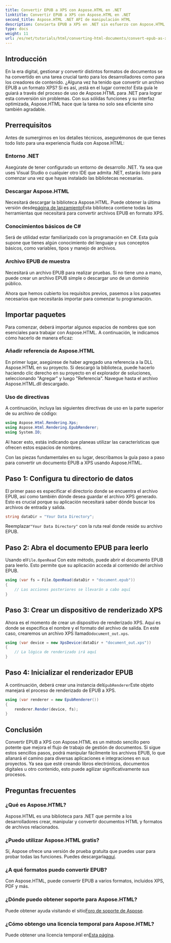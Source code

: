 ```yaml
---
title: Convertir EPUB a XPS con Aspose.HTML en .NET
linktitle: Convertir EPUB a XPS con Aspose.HTML en .NET
second_title: Aspose.HTML .NET API de manipulación HTML
description: Convierta EPUB a XPS en .NET sin esfuerzo con Aspose.HTML. Siga nuestra guía paso a paso para obtener una representación perfecta de los documentos.
type: docs
weight: 11
url: /es/net/tutorials/html/converting-html-documents/convert-epub-as-xps/
---
```

## Introducción

En la era digital, gestionar y convertir distintos formatos de documentos se ha convertido en una tarea crucial tanto para los desarrolladores como para los creadores de contenido. ¿Alguna vez ha tenido que convertir un archivo EPUB a un formato XPS? Si es así, ¡está en el lugar correcto! Esta guía le guiará a través del proceso de uso de Aspose.HTML para .NET para lograr esta conversión sin problemas. Con sus sólidas funciones y su interfaz optimizada, Aspose.HTML hace que la tarea no solo sea eficiente sino también agradable.

## Prerrequisitos

Antes de sumergirnos en los detalles técnicos, asegurémonos de que tienes todo listo para una experiencia fluida con Aspose.HTML:

### Entorno .NET
Asegúrate de tener configurado un entorno de desarrollo .NET. Ya sea que uses Visual Studio o cualquier otro IDE que admita .NET, estarás listo para comenzar una vez que hayas instalado las bibliotecas necesarias.

### Descargar Aspose.HTML
Necesitará descargar la biblioteca Aspose.HTML. Puede obtener la última versión desde[página de lanzamiento](https://releases.aspose.com/html/net/)Esta biblioteca contiene todas las herramientas que necesitará para convertir archivos EPUB en formato XPS.

### Conocimientos básicos de C#
Será de utilidad estar familiarizado con la programación en C#. Esta guía supone que tienes algún conocimiento del lenguaje y sus conceptos básicos, como variables, tipos y manejo de archivos.

### Archivo EPUB de muestra
Necesitará un archivo EPUB para realizar pruebas. Si no tiene uno a mano, puede crear un archivo EPUB simple o descargar uno de un dominio público.

Ahora que hemos cubierto los requisitos previos, pasemos a los paquetes necesarios que necesitarás importar para comenzar tu programación.

## Importar paquetes

Para comenzar, deberá importar algunos espacios de nombres que son esenciales para trabajar con Aspose.HTML. A continuación, le indicamos cómo hacerlo de manera eficaz:

### Añadir referencia de Aspose.HTML
En primer lugar, asegúrese de haber agregado una referencia a la DLL Aspose.HTML en su proyecto. Si descargó la biblioteca, puede hacerlo haciendo clic derecho en su proyecto en el explorador de soluciones, seleccionando "Agregar" y luego "Referencia". Navegue hasta el archivo Aspose.HTML.dll descargado.

### Uso de directivas
A continuación, incluya las siguientes directivas de uso en la parte superior de su archivo de código:

```csharp
using Aspose.Html.Rendering.Xps;
using Aspose.Html.Rendering.EpubRenderer;
using System.IO;
```

Al hacer esto, estás indicando que planeas utilizar las características que ofrecen estos espacios de nombres.

Con las piezas fundamentales en su lugar, describamos la guía paso a paso para convertir un documento EPUB a XPS usando Aspose.HTML.

## Paso 1: Configura tu directorio de datos

El primer paso es especificar el directorio donde se encuentra el archivo EPUB, así como también dónde desea guardar el archivo XPS generado. Esto es crucial porque su aplicación necesitará saber dónde buscar los archivos de entrada y salida.

```csharp
string dataDir = "Your Data Directory";
```

 Reemplazar`"Your Data Directory"` con la ruta real donde reside su archivo EPUB.

## Paso 2: Abra el documento EPUB para leerlo

 Usando el`File.OpenRead` Con este método, puede abrir el documento EPUB para leerlo. Esto permite que su aplicación acceda al contenido del archivo EPUB.

```csharp
using (var fs = File.OpenRead(dataDir + "document.epub"))
{
    // Las acciones posteriores se llevarán a cabo aquí
}
```

## Paso 3: Crear un dispositivo de renderizado XPS

 Ahora es el momento de crear un dispositivo de renderizado XPS. Aquí es donde se especifica el nombre y el formato del archivo de salida. En este caso, crearemos un archivo XPS llamado`document_out.xps`.

```csharp
using (var device = new XpsDevice(dataDir + "document_out.xps"))
{
    // La lógica de renderizado irá aquí
}
```

## Paso 4: Inicializar el renderizador EPUB

 A continuación, deberá crear una instancia del`EpubRenderer`Este objeto manejará el proceso de renderizado de EPUB a XPS.

```csharp
using (var renderer = new EpubRenderer())
{
    renderer.Render(device, fs);
}
```

## Conclusión

Convertir EPUB a XPS con Aspose.HTML es un método sencillo pero potente que mejora el flujo de trabajo de gestión de documentos. Si sigue estos sencillos pasos, podrá manipular fácilmente los archivos EPUB, lo que allanará el camino para diversas aplicaciones e integraciones en sus proyectos. Ya sea que esté creando libros electrónicos, documentos digitales u otro contenido, esto puede agilizar significativamente sus procesos. 

## Preguntas frecuentes

### ¿Qué es Aspose.HTML?
Aspose.HTML es una biblioteca para .NET que permite a los desarrolladores crear, manipular y convertir documentos HTML y formatos de archivos relacionados.

### ¿Puedo utilizar Aspose.HTML gratis?
 Sí, Aspose ofrece una versión de prueba gratuita que puedes usar para probar todas las funciones. Puedes descargarla[aquí](https://releases.aspose.com/).

### ¿A qué formatos puedo convertir EPUB?
Con Aspose.HTML, puede convertir EPUB a varios formatos, incluidos XPS, PDF y más.

### ¿Dónde puedo obtener soporte para Aspose.HTML?
 Puede obtener ayuda visitando el sitio[Foro de soporte de Aspose](https://forum.aspose.com/c/html/29).

### ¿Cómo obtengo una licencia temporal para Aspose.HTML?
Puede obtener una licencia temporal en[Esta página](https://purchase.conholdate.com/temporary-license/).